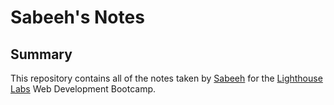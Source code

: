# Sabeeh's Notes
## Summary 

This repository contains all of the notes taken by [Sabeeh](https://github.com/sabeehmc) for the [Lighthouse Labs](https://www.lighthouselabs.ca/) Web Development Bootcamp.